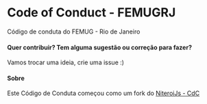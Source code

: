 # Code of Conduct - FEMUGRJ

Código de conduta do FEMUG - Rio de Janeiro

#### Quer contribuir? Tem alguma sugestão ou correção para fazer?

Vamos trocar uma ideia, crie uma issue :)

#### Sobre

Este Código de Conduta começou como um fork do [NiteroiJs -
CdC](https://github.com/NiteroiJS/code-of-conduct/tree/39b7a7806d0a3e37bd24c49877ba6db90e2c0372)
